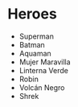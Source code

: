 # Heroes

* Superman
* Batman
* Aquaman
* Mujer Maravilla
* Linterna Verde
* Robin
* Volcán Negro
* Shrek
